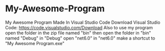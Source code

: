 # My-Awesome-Program
My Awesome Program Made In Visual Studio Code
Download Visual Studio Code: https://code.visualstudio.com/Download
Also to use my program open the folder in the zip file named "bin" then open the folder in "bin" named "Debug" in "Debug" open "net6.0" in "net6.0" make a shortcut to "My Awesome Program.exe"
